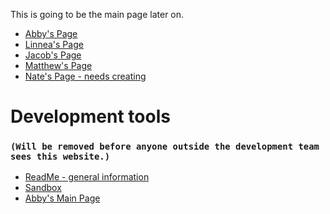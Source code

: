 This is going to be the main page later on.

- [Abby's Page](AB_page.md)
- [Linnea's Page]()
- [Jacob's Page](Jacobmain.md)
- [Matthew's Page](mattspage.md)
- [Nate's Page - needs creating]()

# Development tools
### `(Will be removed before anyone outside the development team sees this website.)`
- [ReadMe - general information](README.md)
- [Sandbox](sandbox.md)
- [Abby's Main Page](AB_page.md)
